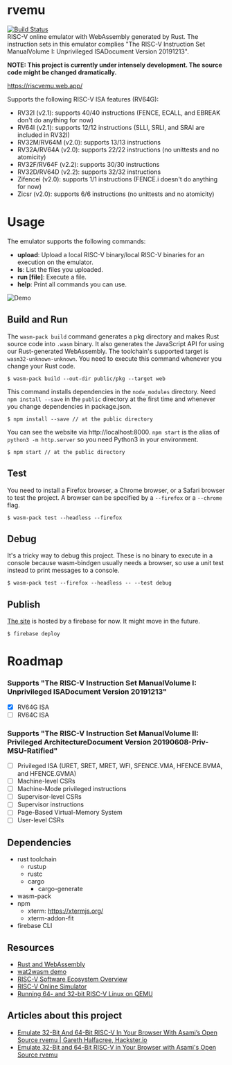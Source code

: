# rvemu
[![Build Status](https://travis-ci.com/d0iasm/rvemu.svg?branch=master)](https://travis-ci.com/d0iasm/rvemu)  
RISC-V online emulator with WebAssembly generated by Rust. The instruction sets in this emulator complies "The RISC-V Instruction Set ManualVolume I: Unprivileged ISADocument Version 20191213".

__NOTE: This project is currently under intensely development. The source code might be changed dramatically.__

https://riscvemu.web.app/

Supports the following RISC-V ISA features (RV64G):
- RV32I (v2.1): supports 40/40 instructions (FENCE, ECALL, and EBREAK don't do anything for now)
- RV64I (v2.1): supports 12/12 instructions (SLLI, SRLI, and SRAI are included in RV32I)
- RV32M/RV64M (v2.0): supports 13/13 instructions
- RV32A/RV64A (v2.0): supports 22/22 instructions (no unittests and no atomicity)
- RV32F/RV64F (v2.2): supports 30/30 instructions
- RV32D/RV64D (v2.2): supports 32/32 instructions
- Zifencei (v2.0): supports 1/1 instructions (FENCE.i doesn't do anything for now)
- Zicsr (v2.0): supports 6/6 instructions (no unittests and no atomicity)

# Usage
The emulator supports the following commands:
- __upload__: Upload a local RISC-V binary/local RISC-V binaries for an execution on the emulator.
- __ls__: List the files you uploaded.
- __run [file]__: Execute a file.
- __help__: Print all commands you can use.

![Demo](https://raw.githubusercontent.com/d0iasm/rvemu/master/demo.gif)

## Build and Run
The `wasm-pack build` command generates a pkg directory and makes Rust source code into `.wasm` binary. It also generates the JavaScript API for using our Rust-generated WebAssembly. The toolchain's supported target is `wasm32-unknown-unknown`.
You need to execute this command whenever you change your Rust code.
```
$ wasm-pack build --out-dir public/pkg --target web
```

This command installs dependencies in the `node_modules` directory. Need `npm install --save` in the `public` directory at the first time and whenever you change dependencies in package.json.
```
$ npm install --save // at the public directory
```

You can see the website via http://localhost:8000. `npm start` is the alias of `python3 -m http.server` so you need Python3 in your environment.
```
$ npm start // at the public directory
```

## Test
You need to install a Firefox browser, a Chrome browser, or a Safari browser to test the project. A browser can be specified by a `--firefox` or a `--chrome` flag.
```
$ wasm-pack test --headless --firefox
```

## Debug
It's a tricky way to debug this project. These is no binary to execute in a console because wasm-bindgen usually needs a browser, so use a unit test instead to print messages to a console.
```
$ wasm-pack test --firefox --headless -- --test debug
```

## Publish
[The site](https://riscvemu.web.app/) is hosted by a firebase for now. It might move in the future.
```
$ firebase deploy
```

# Roadmap
### Supports "The RISC-V Instruction Set ManualVolume I: Unprivileged ISADocument Version 20191213"
- [x] RV64G ISA
- [ ] RV64C ISA

### Supports "The RISC-V Instruction Set ManualVolume II: Privileged ArchitectureDocument Version 20190608-Priv-MSU-Ratified"
- [ ] Privileged ISA (URET, SRET, MRET, WFI, SFENCE.VMA, HFENCE.BVMA, and HFENCE.GVMA)
- [ ] Machine-level CSRs
- [ ] Machine-Mode privileged instructions
- [ ] Supervisor-level CSRs
- [ ] Supervisor instructions
- [ ] Page-Based Virtual-Memory System
- [ ] User-level CSRs

## Dependencies
- rust toolchain
  - rustup
  - rustc
  - cargo
    - cargo-generate
- wasm-pack
- npm
  - xterm: https://xtermjs.org/
  - xterm-addon-fit
- firebase CLI

## Resources
- [Rust and WebAssembly](https://rustwasm.github.io/docs/book/introduction.html)
- [wat2wasm demo](https://webassembly.github.io/wabt/demo/wat2wasm/)
- [RISC-V Software Ecosystem Overview](https://riscv.org/software-status/)
- [RISC-V Online Simulator](https://www.kvakil.me/venus/)
- [Running 64- and 32-bit RISC-V Linux on QEMU](https://risc-v-getting-started-guide.readthedocs.io/en/latest/linux-qemu.html)

## Articles about this project
- [Emulate 32-Bit And 64-Bit RISC-V In Your Browser With Asami’s Open Source rvemu | Gareth Halfacree, Hackster.io](https://riscv.org/2020/01/emulate-32-bit-and-64-bit-risc-v-in-your-browser-with-asamis-open-source-rvemu-gareth-halfacree-hackster-io/)
- [Emulate 32-Bit and 64-Bit RISC-V in Your Browser with Asami's Open Source rvemu](https://www.hackster.io/news/emulate-32-bit-and-64-bit-risc-v-in-your-browser-with-asami-s-open-source-rvemu-b783f672e463)
